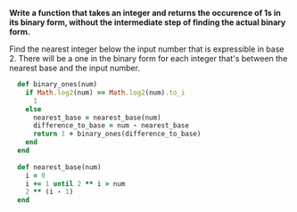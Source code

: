 **Write a function that takes an integer and returns the occurence of 1s in its binary form, without the intermediate step of finding the actual binary form.**

Find the nearest integer below the input number that is expressible in base 2. There will be a one in the binary form for each integer that's between the nearest base and the input number.


  ```ruby
    def binary_ones(num)
      if Math.log2(num) == Math.log2(num).to_i
        1
      else
        nearest_base = nearest_base(num)
        difference_to_base = num - nearest_base
        return 1 + binary_ones(difference_to_base)
      end
    end
    
    def nearest_base(num)
      i = 0
      i += 1 until 2 ** i > num
      2 ** (i - 1)
    end
  ```